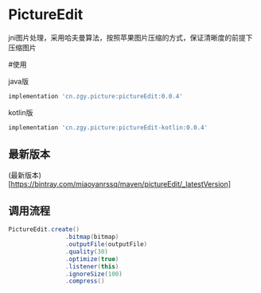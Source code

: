 # PictureEdit
jni图片处理，采用哈夫曼算法，按照苹果图片压缩的方式，保证清晰度的前提下压缩图片

#使用

java版

```groovy
implementation 'cn.zgy.picture:pictureEdit:0.0.4'
```

kotlin版

```groovy
implementation 'cn.zgy.picture:pictureEdit-kotlin:0.0.4'
```



## 最新版本

(最新版本)[https://bintray.com/miaoyanrssq/maven/pictureEdit/_latestVersion]

## 调用流程
```java
PictureEdit.create()
                .bitmap(bitmap)
                .outputFile(outputFile)
                .quality(30)
                .optimize(true)
                .listener(this)
                .ignoreSize(100)
                .compress()
```